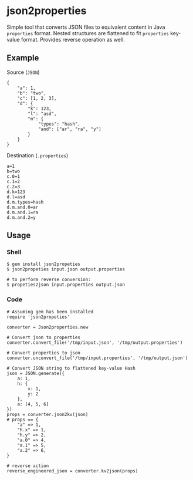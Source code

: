 # json2properties

Simple tool that converts JSON files to equivalent content in Java `properties` format. Nested structures are flattened to fit `properties` key-value format. Provides reverse operation as well.

## Example

Source (`JSON`)
```
{
	"a": 1,
	"b": "two",
	"c": [1, 2, 3],
	"d": {
		"k": 123,
		"l": "asd",
		"m": {
			"types": "hash",
			"and": ["ar", "ra", "y"]
		}
	}
}
```

Destination (`.properties`)

```
a=1
b=two
c.0=1
c.1=2
c.2=3
d.k=123
d.l=asd
d.m.types=hash
d.m.and.0=ar
d.m.and.1=ra
d.m.and.2=y
```

## Usage

### Shell

```
$ gem install json2propeties
$ json2propeties input.json output.properties

# to perform reverse conversion:
$ propeties2json input.properties output.json
```

### Code

```
# Assuming gem has been installed
require 'json2propeties'

converter = Json2properties.new

# Convert json to properties
converter.convert_file('/tmp/input.json', '/tmp/output.properties')

# Convert properties to json
converter.unconvert_file('/tmp/input.properties', '/tmp/output.json')

# Convert JSON string to flattened key-value Hash
json = JSON.generate({
	a: 1,
	h: {
		x: 1,
		y: 2
	},
	a: [4, 5, 6]
})
props = converter.json2kv(json)
# props == {
	"a" => 1,
	"h.x" => 1,
	"h.y" => 2,
	"a.0" => 4,
	"a.1" => 5,
	"a.2" => 6,
}

# reverse action
reverse_engineered_json = converter.kv2json(props)
```
